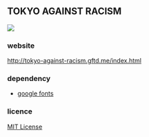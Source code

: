 ## TOKYO AGAINST RACISM

<img src="http://tokyo-against-racism.gftd.me/screenshot.png">

### website
http://tokyo-against-racism.gftd.me/index.html

### dependency
- [google fonts](https://developers.google.com/fonts/)

### licence
[MIT License](https://spdx.org/licenses/MIT/)
